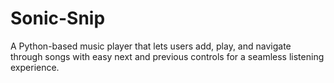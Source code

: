 # Sonic-Snip
 A Python-based music player that lets users add, play, and navigate through songs with easy next and previous controls for a seamless listening experience.
